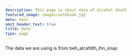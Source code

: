 ```yaml
---
description: This page is about data of alcohol death
featured_image: images/notebook.jpg
menu: main
omit_header_text: true
title: Data
type: page
---
```


The data we are using is from beh_alcafdth_lhn_snap